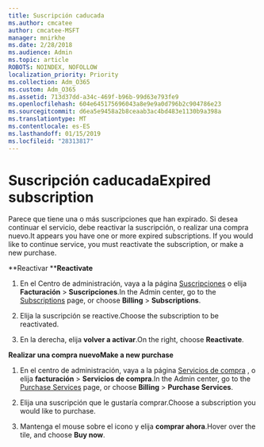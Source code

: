 ```yaml
---
title: Suscripción caducada
ms.author: cmcatee
author: cmcatee-MSFT
manager: mnirkhe
ms.date: 2/28/2018
ms.audience: Admin
ms.topic: article
ROBOTS: NOINDEX, NOFOLLOW
localization_priority: Priority
ms.collection: Adm_O365
ms.custom: Adm_O365
ms.assetid: 713d37dd-a34c-469f-b96b-99d63e793fe9
ms.openlocfilehash: 604e645175696043a8e9e9a0d796b2c904786e23
ms.sourcegitcommit: d6ea5e9458a2b8ceaab3ac4bd483e1130b9a398a
ms.translationtype: MT
ms.contentlocale: es-ES
ms.lasthandoff: 01/15/2019
ms.locfileid: "28313817"
---
```

# <a name="expired-subscription"></a><span data-ttu-id="3fbf1-102">Suscripción caducada</span><span class="sxs-lookup"><span data-stu-id="3fbf1-102">Expired subscription</span></span>

<span data-ttu-id="3fbf1-p101">Parece que tiene una o más suscripciones que han expirado. Si desea continuar el servicio, debe reactivar la suscripción, o realizar una compra nuevo.</span><span class="sxs-lookup"><span data-stu-id="3fbf1-p101">It appears you have one or more expired subscriptions. If you would like to continue service, you must reactivate the subscription, or make a new purchase.</span></span>
  
 <span data-ttu-id="3fbf1-105">\*\*Reactivar \*\*</span><span class="sxs-lookup"><span data-stu-id="3fbf1-105">**Reactivate**</span></span>
  
1. <span data-ttu-id="3fbf1-106">En el Centro de administración, vaya a la página [Suscripciones](https://go.microsoft.com/fwlink/p/?linkid=842054) o elija **Facturación** \> **Suscripciones**.</span><span class="sxs-lookup"><span data-stu-id="3fbf1-106">In the Admin center, go to the [Subscriptions](https://go.microsoft.com/fwlink/p/?linkid=842054) page, or choose **Billing** \> **Subscriptions**.</span></span>
    
2. <span data-ttu-id="3fbf1-107">Elija la suscripción se reactive.</span><span class="sxs-lookup"><span data-stu-id="3fbf1-107">Choose the subscription to be reactivated.</span></span>
    
3. <span data-ttu-id="3fbf1-108">En la derecha, elija **volver a activar**.</span><span class="sxs-lookup"><span data-stu-id="3fbf1-108">On the right, choose **Reactivate**.</span></span>
    
 <span data-ttu-id="3fbf1-109">**Realizar una compra nuevo**</span><span class="sxs-lookup"><span data-stu-id="3fbf1-109">**Make a new purchase**</span></span>
  
1. <span data-ttu-id="3fbf1-110">En el centro de administración, vaya a la página [Servicios de compra](https://go.microsoft.com/fwlink/p/?linkid=868433) , o elija **facturación** \> **Servicios de compra**.</span><span class="sxs-lookup"><span data-stu-id="3fbf1-110">In the Admin center, go to the [Purchase Services](https://go.microsoft.com/fwlink/p/?linkid=868433) page, or choose **Billing** \> **Purchase Services**.</span></span>
    
2. <span data-ttu-id="3fbf1-111">Elija una suscripción que le gustaría comprar.</span><span class="sxs-lookup"><span data-stu-id="3fbf1-111">Choose a subscription you would like to purchase.</span></span>
    
3. <span data-ttu-id="3fbf1-112">Mantenga el mouse sobre el icono y elija **comprar ahora**.</span><span class="sxs-lookup"><span data-stu-id="3fbf1-112">Hover over the tile, and choose **Buy now**.</span></span>
    

